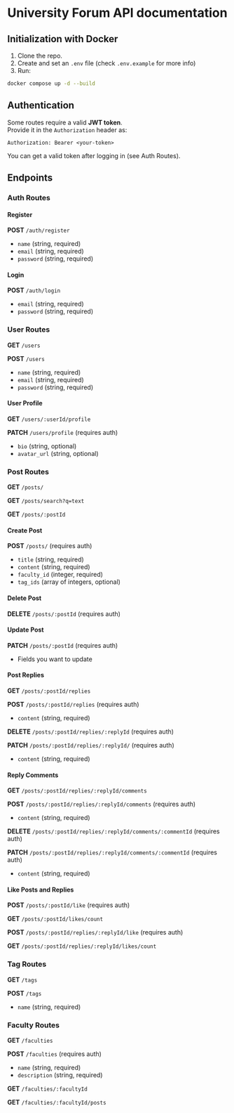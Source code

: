 # University Forum API documentation

## Initialization with Docker

1. Clone the repo.
2. Create and set an `.env` file (check `.env.example` for more info)
3. Run:

```bash
docker compose up -d --build
```

## Authentication

Some routes require a valid **JWT token**.  
Provide it in the `Authorization` header as:

`Authorization: Bearer <your-token>`

You can get a valid token after logging in (see Auth Routes).

## Endpoints

### Auth Routes

#### Register

**POST** `/auth/register`
- `name` (string, required)
- `email` (string, required)
- `password` (string, required)

#### Login

**POST** `/auth/login`
- `email` (string, required)
- `password` (string, required)

### User Routes

**GET** `/users`

**POST** `/users`
- `name` (string, required)
- `email` (string, required)
- `password` (string, required)

#### User Profile

**GET** `/users/:userId/profile`

**PATCH** `/users/profile` (requires auth)
- `bio` (string, optional)
- `avatar_url` (string, optional)

### Post Routes

**GET** `/posts/`

**GET** `/posts/search?q=text`

**GET** `/posts/:postId`

#### Create Post

**POST** `/posts/` (requires auth)
- `title` (string, required)
- `content` (string, required)
- `faculty_id` (integer, required)
- `tag_ids` (array of integers, optional)

#### Delete Post

**DELETE** `/posts/:postId` (requires auth)

#### Update Post

**PATCH** `/posts/:postId` (requires auth)
- Fields you want to update

#### Post Replies

**GET** `/posts/:postId/replies`

**POST** `/posts/:postId/replies` (requires auth)
- `content` (string, required)

**DELETE** `/posts/:postId/replies/:replyId` (requires auth)

**PATCH** `/posts/:postId/replies/:replyId/` (requires auth)
- `content` (string, required)

#### Reply Comments 

**GET** `/posts/:postId/replies/:replyId/comments`

**POST** `/posts/:postId/replies/:replyId/comments` (requires auth)
- `content` (string, required)

**DELETE** `/posts/:postId/replies/:replyId/comments/:commentId` (requires auth)

**PATCH** `/posts/:postId/replies/:replyId/comments/:commentId` (requires auth)
- `content` (string, required)

#### Like Posts and Replies

**POST** `/posts/:postId/like` (requires auth)

**GET** `/posts/:postId/likes/count`

**POST** `/posts/:postId/replies/:replyId/like` (requires auth)

**GET** `/posts/:postId/replies/:replyId/likes/count`

### Tag Routes

**GET** `/tags`

**POST** `/tags`
- `name` (string, required)

### Faculty Routes

**GET** `/faculties`

**POST** `/faculties` (requires auth)
- `name` (string, required)
- `description` (string, required)

**GET** `/faculties/:facultyId`

**GET** `/faculties/:facultyId/posts`